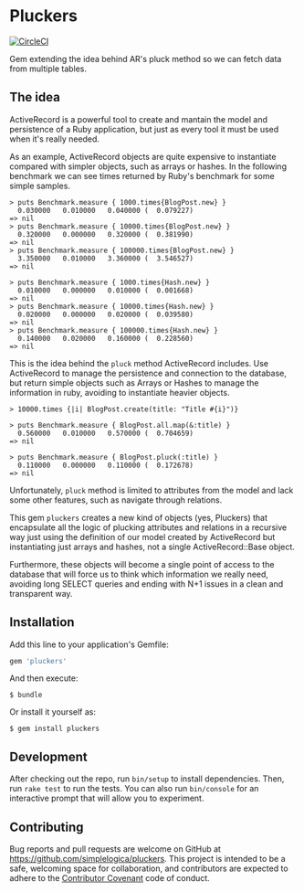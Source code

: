 # Pluckers

[![CircleCI](https://circleci.com/gh/simplelogica/pluckers/tree/master.svg?style=svg)](https://circleci.com/gh/simplelogica/pluckers/tree/master)

Gem extending the idea behind AR's pluck method so we can fetch data from multiple tables.

## The idea

ActiveRecord is a powerful tool to create and mantain the model and persistence of a Ruby application, but just as every tool it must be used when it's really needed.

As an example, ActiveRecord objects are quite expensive to instantiate compared with simpler objects, such as arrays or hashes. In the following benchmark we can see times returned by Ruby's benchmark for some simple samples.

```
> puts Benchmark.measure { 1000.times{BlogPost.new} }
  0.030000   0.010000   0.040000 (  0.079227)
=> nil
> puts Benchmark.measure { 10000.times{BlogPost.new} }
  0.320000   0.000000   0.320000 (  0.381990)
=> nil
> puts Benchmark.measure { 100000.times{BlogPost.new} }
  3.350000   0.010000   3.360000 (  3.546527)
=> nil
```

```
> puts Benchmark.measure { 1000.times{Hash.new} }
  0.010000   0.000000   0.010000 (  0.001668)
=> nil
> puts Benchmark.measure { 10000.times{Hash.new} }
  0.020000   0.000000   0.020000 (  0.039580)
=> nil
> puts Benchmark.measure { 100000.times{Hash.new} }
  0.140000   0.020000   0.160000 (  0.228560)
=> nil
```

This is the idea behind the `pluck` method ActiveRecord includes. Use ActiveRecord to manage the persistence and connection to the database, but return simple objects such as Arrays or Hashes to manage the information in ruby, avoiding to instantiate heavier objects.

```
> 10000.times {|i| BlogPost.create(title: "Title #{i}")}

> puts Benchmark.measure { BlogPost.all.map(&:title) }
  0.560000   0.010000   0.570000 (  0.704659)
=> nil

> puts Benchmark.measure { BlogPost.pluck(:title) }
  0.110000   0.000000   0.110000 (  0.172678)
=> nil
```

Unfortunately, `pluck` method is limited to attributes from the model and lack some other features, such as navigate through relations.

This gem `pluckers` creates a new kind of objects (yes, Pluckers) that encapsulate all the logic of plucking attributes and relations in a recursive way just using the definition of our model created by ActiveRecord but instantiating just arrays and hashes, not a single ActiveRecord::Base object.

Furthermore, these objects will become a single point of access to the database that will force us to think which information we really need, avoiding long SELECT queries and ending with N+1 issues in a clean and transparent way.

## Installation

Add this line to your application's Gemfile:

```ruby
gem 'pluckers'
```

And then execute:

    $ bundle

Or install it yourself as:

    $ gem install pluckers

## Development

After checking out the repo, run `bin/setup` to install dependencies. Then, run `rake test` to run the tests. You can also run `bin/console` for an interactive prompt that will allow you to experiment.

## Contributing

Bug reports and pull requests are welcome on GitHub at https://github.com/simplelogica/pluckers. This project is intended to be a safe, welcoming space for collaboration, and contributors are expected to adhere to the [Contributor Covenant](http://contributor-covenant.org) code of conduct.


